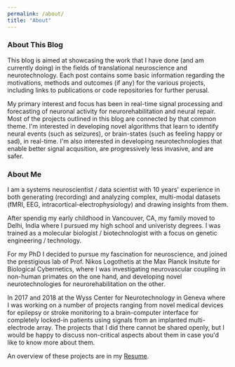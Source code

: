 ```yaml
---
permalink: /about/
title: "About"
---
```


### About This Blog

This blog is aimed at showcasing the work that I have done (and am currently doing) in the fields of translational neuroscience and neurotechnology.
Each post contains some basic information regarding the motivations, methods and outcomes (if any) for the various projects, including links to publications or code repositories for further perusal.

My primary interest and focus has been in real-time signal processing and forecasting of neuronal activity for neurorehabilitation and neural repair. Most of the projects outlined in this blog are connected by that common theme. I'm interested in developing novel algorithms that learn to identify neural events (such as seizures), or brain-states (such as feeling happy or sad), in real-time. I'm also interested in developing neurotechnologies that enable better signal acqusition, are progressively less invasive, and are safer.

### About Me

I am a systems neuroscientist / data scientist with 10 years' experience in both generating (recording) and analyzing complex, multi-modal datasets (fMRI, EEG, intracortical-electrophysiology) and drawing insights from them.

After spendig my early childhood in Vancouver, CA, my family moved to Delhi, India where I pursued my high school and univeristy degrees. I was trained as a molecular biologist / biotechnologist with a focus on genetic engineering / technology.

For my PhD I decided to pursue my fascination for neuroscience, and joined the prestigious lab of Prof. Nikos Logothetis at the Max Planck Insitute for Biological Cybernetics, where I was investigating neurovascular coupling in non-human primates on the one hand, and developing novel neurotechnologies for neurorehabilitation on the other.

In 2017 and 2018 at the Wyss Center for Neurotechnology in Geneva where I was working on a number of projects ranging from novel medical devices for epilepsy or stroke monitoring to a brain-computer interface for completely locked-in patients using signals from an implanted multi-electrode array. The projects that I did there cannot be shared openly, but I would be happy to discuss non-critical aspects about them in case you'd like to know more about them. 

An overview of these projects are in my [Resume](https://theonlyid.github.io/assets/docs/resume.pdf).